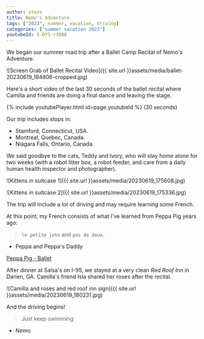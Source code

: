 ```yaml
---
author: steve
title: Nemo's Adventure
tags: ["2023", summer, vacation, driving]
categories: ["summer vacation 2023"]
youtubeId: 5-DY5-rfDBA
---
```

We began our summer road trip after a Ballet Camp Recital of Nemo's Adventure.  

![Screen Grab of Ballet Recital Video]({{ site.url }}assets/media/ballet-20230619_184806-cropped.jpg)

Here's a short video of the last 30 seconds of the ballet recital where Camilla and friends are doing a final dance and leaving the stage.

{% include youtubePlayer.html id=page.youtubeId %}
(30 seconds)

Our trip includes stops in:
- Stamford, Connecticut, USA.
- Montreal, Quebec, Canada.
- Niagara Falls, Ontario, Canada.

We said goodbye to the cats, Teddy and Ivory, who will stay home alone for two weeks (with a robot litter box, a robot feeder, and care from a daily human health inspector and photographer).  

![Kittens in suitcase 1]({{ site.url }}assets/media/20230619_175608.jpg)

![Kittens in suitcase 2]({{ site.url }}assets/media/20230619_175336.jpg)


The trip will include a lot of driving and may require learning some French.  

At this point, my French consists of what I've learned from Peppa Pig years ago:

> `le petite jete` and `pas de doux`.

- Peppa and Peppa's Daddy

[Peppa Pig - Ballet](https://www.youtube.com/watch?time_continue=4&v=Zlp3Aif6jJA&embeds_referring_euri=https%3A%2F%2Fwww.bing.com%2F&embeds_referring_origin=https%3A%2F%2Fwww.bing.com&source_ve_path=Mjg2NjY&feature=emb_logo)

After dinner at Salsa's on I-95, we stayed at a very clean *Red Roof Inn* in Darien, GA. Camilla's friend Isla shared her roses after the recital.

![Camilla and roses and red roof inn sign]({{ site.url }}assets/media/20230619_180231.jpg)

And the driving begins!

> Just keep swimming

- Nemo
